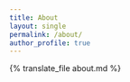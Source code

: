 ```yaml
---
title: About
layout: single
permalink: /about/
author_profile: true
---
```


{% translate_file about.md %}